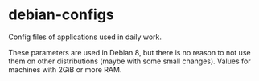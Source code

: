 # debian-configs

Config files of applications used in daily work. 

These parameters are used in Debian 8, but there is no reason to not use them on other distributions (maybe with some small changes). Values for machines with 2GiB or more RAM.
